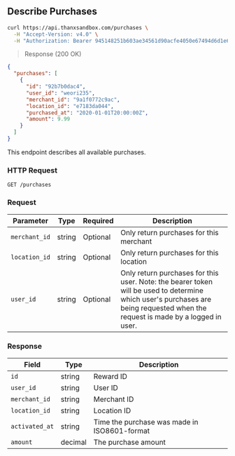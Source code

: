 ## Describe Purchases

```bash
curl https://api.thanxsandbox.com/purchases \
  -H "Accept-Version: v4.0" \
  -H "Authorization: Bearer 945148251b603ae34561d90acfe4050e67494d6d1e65d4d3d52798407f03c0bd"
```

> Response (200 OK)

```json
{
  "purchases": [
    {
      "id": "92b7b0dac4",
      "user_id": "weori235",
      "merchant_id": "9a1f0772c9ac",
      "location_id": "e7183da044",
      "purchased_at": "2020-01-01T20:00:00Z",
      "amount": 9.99
    }
  ]
}
```

This endpoint describes all available purchases.

### HTTP Request

`GET /purchases`

### Request

Parameter | Type | Required | Description
--------- | ---- | -------- | -----------
`merchant_id` | string | Optional | Only return purchases for this merchant
`location_id` | string | Optional | Only return purchases for this location
`user_id` | string | Optional | Only return purchases for this user. Note: the bearer token will be used to determine which user's purchases are being requested when the request is made by a logged in user.


### Response

Field | Type | Description
----- | ---- | -----------
`id` | string | Reward ID
`user_id` | string | User ID
`merchant_id` | string | Merchant ID
`location_id` | string | Location ID
`activated_at` | string | Time the purchase was made in ISO8601-format
`amount` | decimal | The purchase amount
